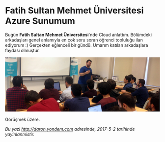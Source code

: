 # Fatih Sultan Mehmet Üniversitesi Azure Sunumum 

Bugün **Fatih Sultan Mehmet Üniversitesi**'nde Cloud anlattım. Bölümdeki arkadaşları genel anlamıyla en çok soru soran öğrenci topluluğu ilan ediyorum :) Gerçekten eğlenceli bir gündü. Umarım katılan arkadaşlara faydası olmuştur.

![Fatih Sultan Mehmet Üniversitesi Azure Oturumum](../media/Fatih-Sultan-Mehmet-Azure/oturum-foto.jpg)

Görüşmek üzere.


*Bu yazi http://daron.yondem.com adresinde, 2017-5-2 tarihinde yayinlanmistir.*